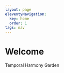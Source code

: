 ```yaml
---
layout: page
eleventyNavigation:
  key: home
  order: 1
tags: nav
---
```


# Welcome

Temporal Harmony Garden

